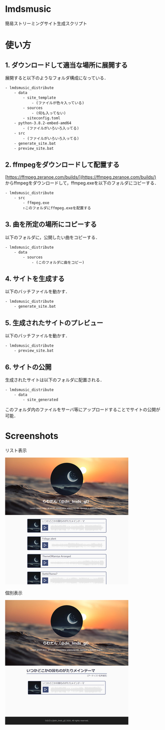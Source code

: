 # lmdsmusic
簡易ストリーミングサイト生成スクリプト

# 使い方

## 1. ダウンロードして適当な場所に展開する
展開すると以下のようなフォルダ構成になっている．

```
- lmdsmusic_distribute
    - data
        - site_template
            - (ファイルが色々入っている)
        - sources
            - (何も入ってない)
        - siteconfig.toml
    - python-3.8.2-embed-amd64
        - (ファイルがいろいろ入ってる)
    - src
        - (ファイルがいろいろ入ってる)
    - generate_site.bat
    - preview_site.bat
```

## 2. ffmpegをダウンロードして配置する
[https://ffmpeg.zeranoe.com/builds/](https://ffmpeg.zeranoe.com/builds/)
からffmpegをダウンロードして，ffmpeg.exeを以下のフォルダにコピーする．

```
- lmdsmusic_distribute
    - src
        - ffmpeg.exe
        ↑このフォルダにffmpeg.exeを配置する
```

## 3. 曲を所定の場所にコピーする
以下のフォルダに，公開したい曲をコピーする．

```
- lmdsmusic_distribute
    - data
        - sources
            - (このフォルダに曲をコピー)
```

## 4. サイトを生成する
以下のバッチファイルを動かす．

```
- lmdsmusic_distribute
    - generate_site.bat
```

## 5. 生成されたサイトのプレビュー
以下のバッチファイルを動かす．

```
- lmdsmusic_distribute
    - preview_site.bat
```

## 6. サイトの公開
生成されたサイトは以下のフォルダに配置される．

```
- lmdsmusic_distribute
    - data
        - site_generated
```

このフォルダ内のファイルをサーバ等にアップロードすることでサイトの公開が可能．

# Screenshots
リスト表示

![list.jpg](doc/images/list.jpg)

個別表示

![music.jpg](doc/images/music.jpg)

